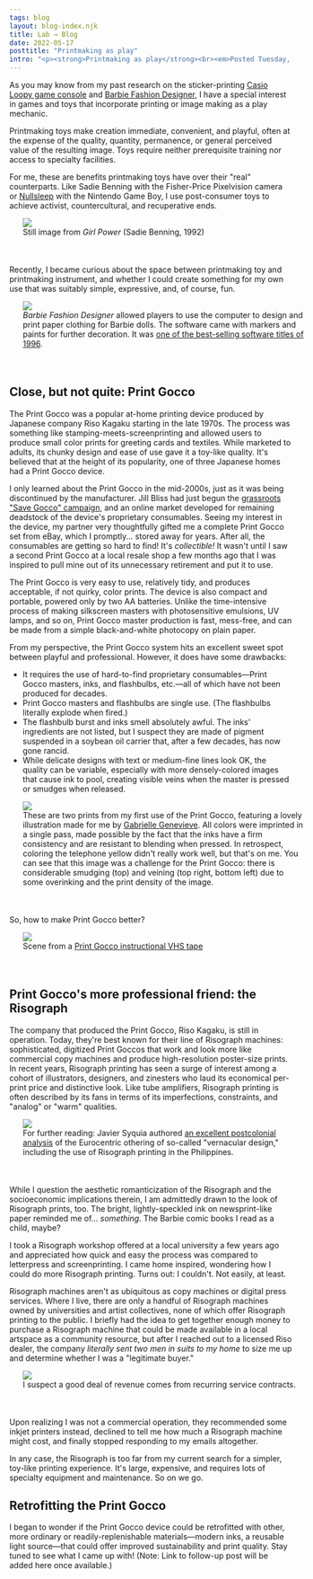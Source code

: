```yaml
---
tags: blog
layout: blog-index.njk
title: Lab → Blog 
date: 2022-05-17
posttitle: "Printmaking as play"
intro: "<p><strong>Printmaking as play</strong><br><em>Posted Tuesday, May 17 2022</em></p>"
---
```


As you may know from my past research on the sticker-printing [Casio Loopy game console](http://www.femicom.org/collection/loopy/) and [Barbie Fashion Designer](http://www.femicom.org/research/jesyca-durchin-on-the-making-of-barbie-fashion-designer/), I have a special interest in games and toys that incorporate printing or image making as a play mechanic. 

Printmaking toys make creation immediate, convenient, and playful, often at the expense of the quality, quantity, permanence, or general perceived value of the resulting image. Toys require neither prerequisite training nor access to specialty facilities. 

For me, these are benefits printmaking toys have over their "real" counterparts. Like Sadie Benning with the Fisher-Price Pixelvision camera or [Nullsleep](https://www.nullsleep.com) with the Nintendo Game Boy, I use post-consumer toys to achieve activist, countercultural, and recuperative ends.

<figure style="margin-left:24px; margin-right:-24px; padding-bottom:36px; padding-top:-36px;"><img src="https://artforum.com/uploads/upload.002/id10618/article01_810x.jpg">
<figcaption>Still image from <em>Girl Power</em> (Sadie Benning, 1992)</figcaption>
</figure>

Recently, I became curious about the space between printmaking toy and printmaking instrument, and whether I could create something for my own use that was suitably simple, expressive, and, of course, fun.

</div>
                          <div class="col-md-4">
                          <figure style="margin-left:24px; margin-right:-24px; padding-bottom:36px; padding-top:-36px;"><img src="https://hxlntblob.blob.core.windows.net/femicom/barbiefashiondesigner-lores.jpg">
<figcaption><em>Barbie Fashion Designer</em> allowed players to use the computer to design and print paper clothing for Barbie dolls. The software came with markers and paints for further decoration. It was <a href="http://femicom.org/collection/item/barbie-fashion-designer-pc/" target="_blank">one of the best-selling software titles of 1996</a>.</figcaption>
</figure>
                          </div>
                      </div>
                  </div>
              </div>
<div class="row">
    <div class="col-md-3">
        <div class="row">
            <div class="col-md-2 subheaderblock" style="background-color:var(--color4-light);">
            </div>
            <div class="col-md-10">
            <h2>Close, but not quite: Print Gocco</h2>
            </div>
        </div>
    </div>
    <div class="col-md-9">
        <div class="row">
            <div class="col-md-8">

The Print Gocco was a popular at-home printing device produced by Japanese company Riso Kagaku starting in the late 1970s. The process was something like stamping-meets-screenprinting and allowed users to produce small color prints for greeting cards and textiles. While marketed to adults, its chunky design and ease of use gave it a toy-like quality. It's believed that at the height of its popularity, one of three Japanese homes had a Print Gocco device.

I only learned about the Print Gocco in the mid-2000s, just as it was being discontinued by the manufacturer. Jill Bliss had just begun the [grassroots "Save Gocco" campaign](http://savegocco.blogspot.com/2009/02/tribute-to-jill-bliss-save-gocco.html), and an online market developed for remaining deadstock of the device's proprietary consumables. Seeing my interest in the device, my partner very thoughtfully gifted me a complete Print Gocco set from eBay, which I promptly... stored away for years. After all, the consumables are getting so hard to find! It's *collectible!* It wasn't until I saw a second Print Gocco at a local resale shop a few months ago that I was inspired to pull mine out of its unnecessary retirement and put it to use.

The Print Gocco is very easy to use, relatively tidy, and produces acceptable, if not quirky, color prints. The device is also compact and portable, powered only by two AA batteries. Unlike the time-intensive process of making silkscreen masters with photosensitive emulsions, UV lamps, and so on, Print Gocco master production is fast, mess-free, and can be made from a simple black-and-white photocopy on plain paper.

From my perspective, the Print Gocco system hits an excellent sweet spot between playful and professional. However, it does have some drawbacks:
 - It requires the use of hard-to-find proprietary consumables&mdash;Print Gocco masters, inks, and flashbulbs, etc.&mdash;all of which have not been produced for decades. 
 - Print Gocco masters and flashbulbs are single use. (The flashbulbs literally explode when fired.)
 - The flashbulb burst and inks smell absolutely awful. The inks' ingredients are not listed, but I suspect they are made of pigment suspended in a soybean oil carrier that, after a few decades, has now gone rancid.
 - While delicate designs with text or medium-fine lines look OK, the quality can be variable, especially with more densely-colored images that cause ink to pool, creating visible veins when the master is pressed or smudges when released.

<p></p>

 <figure style="margin-left:24px; margin-right:-24px; padding-bottom:36px; padding-top:-36px;"><img src="/img/goccoprints.jpg">
<figcaption>These are two prints from my first use of the Print Gocco, featuring a lovely illustration made for me by <a href="https://twitter.com/elloradatura" target="_blank">Gabrielle Genevieve</a>. All colors were imprinted in a single pass, made possible by the fact that the inks have a firm consistency and are resistant to blending when pressed. In retrospect, coloring the telephone yellow didn't really work well, but that's on me. You can see that this image was a challenge for the Print Gocco: there is considerable smudging (top) and veining (top right, bottom left) due to some overinking and the print density of the image.</figcaption>
</figure>

So, how to make Print Gocco better?

</div>
                          <div class="col-md-4">
                          <figure style="margin-left:24px; margin-right:-24px; padding-bottom:36px; padding-top:-36px;"><img src="/img/gocco.gif">
<figcaption>Scene from a <a href="https://www.youtube.com/watch?v=4MpfsoYIQJI" target="_blank">Print Gocco instructional VHS tape</a></figcaption>
</figure>
                          </div>
                      </div>
                  </div>
              </div>
<div class="row">
    <div class="col-md-3">
        <div class="row">
            <div class="col-md-2 subheaderblock" style="background-color:var(--color4-light);">
            </div>
            <div class="col-md-10">
            <h2>Print Gocco's more professional friend: the Risograph</h2>
            </div>
        </div>
    </div>
    <div class="col-md-9">
        <div class="row">
            <div class="col-md-8">

The company that produced the Print Gocco, Riso Kagaku, is still in operation. Today, they're best known for their line of Risograph machines: sophisticated, digitized Print Goccos that work and look more like commercial copy machines and produce high-resolution poster-size prints. In recent years, Risograph printing has seen a surge of interest among a cohort of illustrators, designers, and zinesters who laud its economical per-print price and distinctive look. Like tube amplifiers, Risograph printing is often described by its fans in terms of its imperfections, constraints, and "analog" or "warm" qualities.

<figure style="margin-left:24px; margin-right:-24px; padding-bottom:36px; padding-top:-36px;"><img src="https://futuress.org/content/images/size/w1600/2021/12/Javier_riso.jpg">
<figcaption>For further reading: Javier Syquia authored <a href="https://futuress.org/magazine/a-rejection-of-the-term-vernacular/" target="new">an excellent postcolonial analysis</a> of the Eurocentric othering of so-called "vernacular design," including the use of Risograph printing in the Philippines.</figcaption>
</figure>

While I question the aesthetic romanticization of the Risograph and the socioeconomic implications therein, I am admittedly drawn to the look of Risograph prints, too. The bright, lightly-speckled ink on newsprint-like paper reminded me of... *something*. The Barbie comic books I read as a child, maybe? 

I took a Risograph workshop offered at a local university a few years ago and appreciated how quick and easy the process was compared to letterpress and screenprinting. I came home inspired, wondering how I could do more Risograph printing. Turns out: I couldn't. Not easily, at least.

Risograph machines aren't as ubiquitous as copy machines or digital press services. Where I live, there are only a handful of Risograph machines owned by universities and artist collectives, none of which offer Risograph printing to the public. I briefly had the idea to get together enough money to purchase a Risograph machine that could be made available in a local artspace as a community resource, but after I reached out to a licensed Riso dealer, the company *literally sent two men in suits to my home* to size me up and determine whether I was a "legitimate buyer."

<figure style="margin-left:24px; margin-right:-24px; padding-bottom:36px; padding-top:-36px;"><img src="/img/risoemail.jpg">
<figcaption>I suspect a good deal of revenue comes from recurring service contracts.</figcaption>
</figure>

Upon realizing I was not a commercial operation, they recommended some inkjet printers instead, declined to tell me how much a Risograph machine might cost, and finally stopped responding to my emails altogether. 

In any case, the Risograph is too far from my current search for a simpler, toy-like printing experience. It's large, expensive, and requires lots of specialty equipment and maintenance. So on we go.

</div>
                          <div class="col-md-4">
                          </div>
                      </div>
                  </div>
              </div>
    <div class="row">
    <div class="col-md-3">
        <div class="row">
            <div class="col-md-2 subheaderblock" style="background-color:var(--color4-light);">
            </div>
            <div class="col-md-10">
            <h2>Retrofitting the Print Gocco</h2>
            </div>
        </div>
    </div>
    <div class="col-md-9">
        <div class="row">
            <div class="col-md-8">

I began to wonder if the Print Gocco device could be retrofitted with other, more ordinary or readily-replenishable materials&mdash;modern inks, a reusable light source&mdash;that could offer improved sustainability and print quality. Stay tuned to see what I came up with! (Note: Link to follow-up post will be added here once available.)
